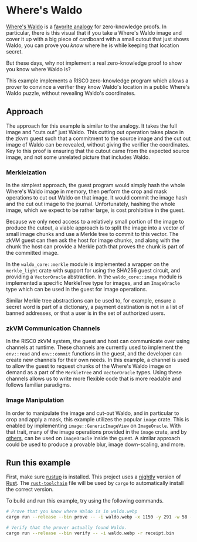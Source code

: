 # Where's Waldo

[Where's Waldo] is a [favorite analogy] for zero-knowledge proofs. In particular, there is this
visual that if you take a Where's Waldo image and cover it up with a big piece of cardboard with a
small cutout that just shows Waldo, you can prove you _know_ where he is while keeping that location
secret.

[Where's Waldo]: https://en.wikipedia.org/wiki/Where%27s_Wally%3F  
[favorite analogy]: https://medium.com/swlh/a-zero-knowledge-proof-for-wheres-wally-930c21e55399

But these days, why not implement a real zero-knowledge proof to show you know where Waldo is?

This example implements a RISC0 zero-knowledge program which allows a prover to convince a verifier
they know Waldo's location in a public Where's Waldo puzzle, without revealing Waldo's coordinates.

## Approach

The approach for this example is similar to the analogy. It takes the full image and "cuts out" just
Waldo. This cutting out operation takes place in the zkvm guest such that a commitment to the source
image and the cut out image of Waldo can be revealed, without giving the verifier the coordinates.
Key to this proof is ensuring that the cutout came from the expected source image, and not some
unrelated picture that includes Waldo.

### Merkleization

In the simplest approach, the guest program would simply hash the whole Where's Waldo image in
memory, then perform the crop and mask operations to cut out Waldo on that image. It would
commit the image hash and the cut out image to the journal. Unfortunately, hashing the whole
image, which we expect to be rather large, is cost prohibitive in the guest.

Because we only need access to a relatively small portion of the image to produce the cutout, a
viable approach is to split the image into a vector of small image chunks and use a Merkle tree to
commit to this vector. The zkVM guest can then ask the host for image chunks, and along with the
chunk the host can provide a Merkle path that proves the chunk is part of the committed image.

In the `waldo_core::merkle` module is implemented a wrapper on the `merkle_light` crate with support
for using the SHA256 guest circuit, and providing a `VectorOracle` abstraction. In the
`waldo_core::image` module is implemented a specific MerkleTree type for images, and an
`ImageOracle` type which can be used in the guest for image operations.

Similar Merkle tree abstractions can be used to, for example, ensure a secret word is part of a
dictionary, a payment destination is not in a list of banned addresses, or that a user is in the
set of authorized users.

### zkVM Communication Channels

In the RISC0 zkVM system, the guest and host can communicate over using channels at runtime.
These channels are currently used to implement the `env::read` and `env::commit` functions in the guest,
and the developer can create new channels for their own needs. In this example, a channel is used to
allow the guest to request chunks of the Where's Waldo image on demand as a part of the `MerkleTree`
and `VectorOracle` types. Using these channels allows us to write more flexible code that is more
readable and follows familiar paradigms.

### Image Manipulation

In order to manipulate the image and cut-out Waldo, and in particular to crop and apply a mask, this
example utilizes the popular `image` crate. This is enabled by implementing
`image::GenericImageView` on `ImageOracle`. With that trait, many of the image operations provided
in the `image` crate, and by [others], can be used on `ImageOracle` inside the guest. A similar
approach could be used to produce a provable blur, image down-scaling, and more.

[others]: https://docs.rs/imageproc/latest/imageproc/

## Run this example

First, make sure [rustup](https://rustup.rs) is installed.
This project uses a [nightly](https://doc.rust-lang.org/book/appendix-07-nightly-rust.html) version of [Rust](https://doc.rust-lang.org/book/ch01-01-installation.html).
The [`rust-toolchain`](rust-toolchain) file will be used by `cargo` to automatically install the correct version.

To build and run this example, try using the following commands.

```bash
# Prove that you know where Waldo is in waldo.webp
cargo run --release --bin prove -- -i waldo.webp -x 1150 -y 291 -w 58 -h 70 -m waldo_mask.png

# Verify that the prover actually found Waldo.
cargo run --release --bin verify -- -i waldo.webp -r receipt.bin
```
